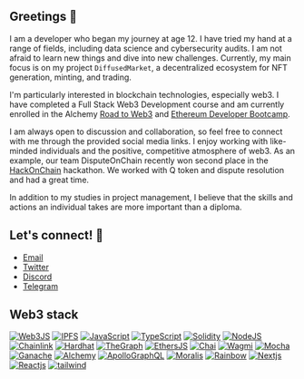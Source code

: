 
## Greetings 🖖 

I am a developer who began my journey at age 12.
I have tried my hand at a range of fields, including data science and cybersecurity audits. I am not afraid to learn new things and dive into new challenges. Currently, my main focus is on my project `DiffusedMarket`, a decentralized ecosystem for NFT generation, minting, and trading.

I'm particularly interested in blockchain technologies, especially web3. I have completed a Full Stack Web3 Development course and am currently enrolled in the Alchemy [Road to Web3](https://docs.alchemy.com/docs/welcome-to-the-road-to-web3) and [Ethereum Developer Bootcamp](https://university.alchemy.com/overview/ethereum).

I am always open to discussion and collaboration, so feel free to connect with me through the provided social media links. I enjoy working with like-minded individuals and the positive, competitive atmosphere of web3. As an example, our team DisputeOnChain recently won second place in the [HackOnChain](https://app.poap.xyz/scan/0x1991e23eEDfb858569532cBF8BF4bd63d89c1abA) hackathon. We worked with Q token and dispute resolution and had a great time.

In addition to my studies in project management, I believe that the skills and actions an individual takes are more important than a diploma.

## Let's connect! 🐒
 - [Email](mailto:uladzimirkireyeu@proton.me)
 - [Twitter](https://twitter.com/neuladblad)
 - [Discord](https://discordapp.com/users/neulad#3580)
 - [Telegram](https://t.me/vov4arik)

## Web3 stack

[![Web3JS]](https://web3js.readthedocs.io/)
[![IPFS]](https://ipfs.tech/)
[![JavaScript]](https://developer.mozilla.org/fr/docs/Web/JavaScript)
[![TypeScript]](https://www.typescriptlang.org/)
[![Solidity]](https://soliditylang.org/)
[![NodeJS]](https://nodejs.org/)
[![Chainlink]](https://chain.link/)
[![Hardhat]](https://hardhat.org/)
[![TheGraph]](https://thegraph.com/en/)
[![EthersJS]](https://docs.ethers.io/v5/)
[![Chai]](https://www.chaijs.com/)
[![Wagmi]](https://wagmi.sh/)
[![Mocha]](https://mochajs.org/)
[![Ganache]](https://trufflesuite.com/ganache/)
[![Alchemy]](https://www.alchemy.com/)
[![ApolloGraphQL]](https://www.apollographql.com/)
[![Moralis]](https://moralis.io/)
[![Rainbow]](https://www.rainbowkit.com/)
[![Nextjs]](https://nextjs.org/)
[![Reactjs]](https://reactjs.org/)
[![tailwind]](https://tailwindcss.com/)

[ethereum]: https://img.shields.io/badge/polarzero.eth-3C3C3D?style=for-the-badge&logo=Ethereum&logoColor=white
[tailwind]: https://custom-icon-badges.demolab.com/badge/Tailwindcss-2539BB?style=for-the-badge&logo=tailwind
[ethersjs]: https://custom-icon-badges.demolab.com/badge/Ethers.js-29349A?style=for-the-badge&logo=ethers&logoColor=white
[solidity]: https://custom-icon-badges.demolab.com/badge/Solidity-3C3C3D?style=for-the-badge&logo=solidity&logoColor=white
[chainlink]: https://img.shields.io/badge/Chainlink-375BD2.svg?style=for-the-badge&logo=Chainlink&logoColor=white
[nodejs]: https://img.shields.io/badge/Node.js-339933.svg?style=for-the-badge&logo=nodedotjs&logoColor=white
[javascript]: https://img.shields.io/badge/JavaScript-F7DF1E.svg?style=for-the-badge&logo=JavaScript&logoColor=black
[ganache]: https://custom-icon-badges.demolab.com/badge/Ganache-201F1E?style=for-the-badge&logo=ganache
[hardhat]: https://custom-icon-badges.demolab.com/badge/Hardhat-181A1F?style=for-the-badge&logo=hardhat
[reactjs]: https://img.shields.io/badge/React-20232A?style=for-the-badge&logo=react&logoColor=61DAFB
[alchemy]: https://custom-icon-badges.demolab.com/badge/Alchemy-2356D2?style=for-the-badge&logo=alchemy&logoColor=white
[moralis]: https://custom-icon-badges.demolab.com/badge/Moralis-2559BB?style=for-the-badge&logo=moralis
[web3js]: https://img.shields.io/badge/Web3.js-F16822.svg?style=for-the-badge&logo=web3dotjs&logoColor=white
[nextjs]: https://img.shields.io/badge/next.js-000000?style=for-the-badge&logo=nextdotjs&logoColor=white
[chai]: https://img.shields.io/badge/Chai-A30701.svg?style=for-the-badge&logo=Chai&logoColor=white
[mocha]: https://custom-icon-badges.demolab.com/badge/Mocha-87694D?style=for-the-badge&logo=mocha&logoColor=white
[typescript]: https://img.shields.io/badge/TypeScript-3178C6.svg?style=for-the-badge&logo=TypeScript&logoColor=white
[antd]: https://img.shields.io/badge/Ant%20Design-0170FE.svg?style=for-the-badge&logo=Ant-Design&logoColor=white
[rainbow]: https://custom-icon-badges.demolab.com/badge/Rainbowkit-032463?style=for-the-badge&logo=rainbow
[thegraph]: https://custom-icon-badges.demolab.com/badge/TheGraph-0C0A1C?style=for-the-badge&logo=thegraph&logoColor=white
[wagmi]: https://custom-icon-badges.demolab.com/badge/Wagmi-1C1B1B?style=for-the-badge&logo=wagmi
[ipfs]: https://img.shields.io/badge/IPFS-0A1B2B?style=for-the-badge&logo=ipfs
[apollographql]: https://img.shields.io/badge/Apollo%20GraphQL-311C87.svg?style=for-the-badge&logo=Apollo-GraphQL&logoColor=white
[threejs]: https://img.shields.io/badge/Three.js-000000.svg?style=for-the-badge&logo=threedotjs&logoColor=white
